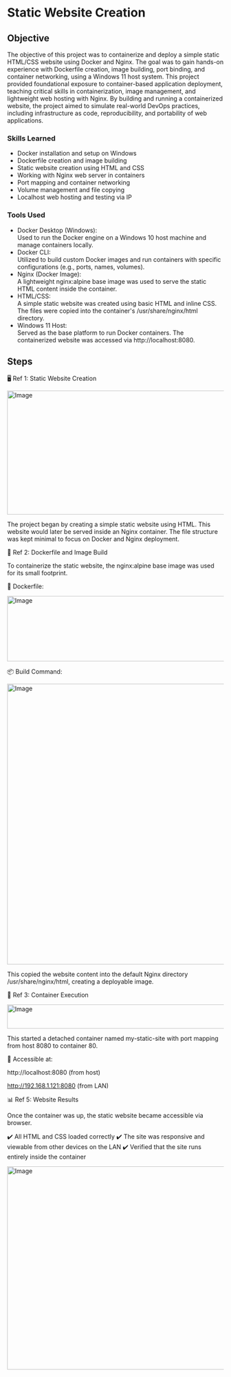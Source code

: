 # Static Website Creation


## Objective

The objective of this project was to containerize and deploy a simple static HTML/CSS website using Docker and Nginx. The goal was to gain hands-on experience with Dockerfile creation, image building, port binding, and container networking, using a Windows 11 host system. This project provided foundational exposure to container-based application deployment, teaching critical skills in containerization, image management, and lightweight web hosting with Nginx.
By building and running a containerized website, the project aimed to simulate real-world DevOps practices, including infrastructure as code, reproducibility, and portability of web applications.

### Skills Learned

- Docker installation and setup on Windows
- Dockerfile creation and image building
- Static website creation using HTML and CSS
- Working with Nginx web server in containers
- Port mapping and container networking
- Volume management and file copying
- Localhost web hosting and testing via IP

### Tools Used

- Docker Desktop (Windows): <br>
Used to run the Docker engine on a Windows 10 host machine and manage containers locally.
- Docker CLI: <br>
Utilized to build custom Docker images and run containers with specific configurations (e.g., ports, names, volumes).
- Nginx (Docker Image): <br>
A lightweight nginx:alpine base image was used to serve the static HTML content inside the container.
- HTML/CSS: <br>
A simple static website was created using basic HTML and inline CSS. The files were copied into the container's /usr/share/nginx/html directory.
- Windows 11 Host: <br>
Served as the base platform to run Docker containers. The containerized website was accessed via http://localhost:8080.

## Steps

🖥️ Ref 1: Static Website Creation

<img width="748" height="288" alt="Image" src="https://github.com/user-attachments/assets/3b5650ab-3d97-49f4-a2bb-f0f5a27b67a5" />

The project began by creating a simple static website using HTML. This website would later be served inside an Nginx container. The file structure was kept minimal to focus on Docker and Nginx deployment.

🔐 Ref 2: Dockerfile and Image Build

To containerize the static website, the nginx:alpine base image was used for its small footprint.

📄 Dockerfile:

<img width="575" height="152" alt="Image" src="https://github.com/user-attachments/assets/174d018b-1260-435c-8899-a76fc50ce704" />

📦 Build Command:

<img width="1117" height="652" alt="Image" src="https://github.com/user-attachments/assets/aed15cbc-7739-41b1-b5ce-48a624457c4c" />

This copied the website content into the default Nginx directory /usr/share/nginx/html, creating a deployable image.

🚀 Ref 3: Container Execution

<img width="1830" height="56" alt="Image" src="https://github.com/user-attachments/assets/805585ea-3221-44a4-8f99-44d1a519a3c4" />

This started a detached container named my-static-site with port mapping from host 8080 to container 80.

📍 Accessible at:

  http://localhost:8080 (from host)

  http://192.168.1.121:8080 (from LAN)
  
📊 Ref 5: Website Results

Once the container was up, the static website became accessible via browser.

✔️ All HTML and CSS loaded correctly
✔️ The site was responsive and viewable from other devices on the LAN
✔️ Verified that the site runs entirely inside the container

<img width="1917" height="472" alt="Image" src="https://github.com/user-attachments/assets/d3be5255-3553-45a0-9912-f09a51ff9435" />

